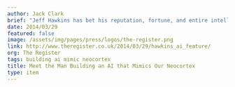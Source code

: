 ```yaml
---
author: Jack Clark
brief: "Jeff Hawkins has bet his reputation, fortune, and entire intellectual life on one idea: that he understands the brain well enough to create machines with an intelligence we recognize as our own"
date: 2014/03/29
featured: false
image: /assets/img/pages/press/logos/the-register.png
link: http://www.theregister.co.uk/2014/03/29/hawkins_ai_feature/
org: The Register
tags: building ai mimic neocortex
title: Meet the Man Building an AI that Mimics Our Neocortex
type: item
---
```

